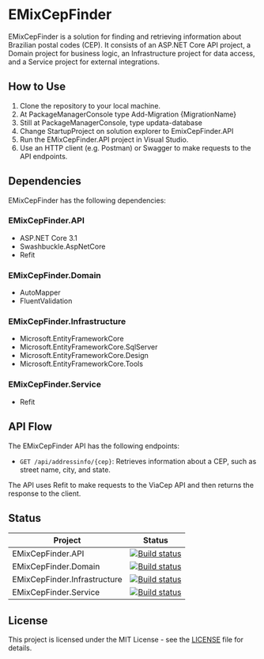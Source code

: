 # EMixCepFinder

EMixCepFinder is a solution for finding and retrieving information about Brazilian postal codes (CEP). It consists of an ASP.NET Core API project, a Domain project for business logic, an Infrastructure project for data access, and a Service project for external integrations.

## How to Use

1. Clone the repository to your local machine.
2. At PackageManagerConsole type Add-Migration {MigrationName}
3. Still at PackageManagerConsole, type updata-database
4. Change StartupProject on solution explorer to EmixCepFinder.API
5. Run the EMixCepFinder.API project in Visual Studio.
6. Use an HTTP client (e.g. Postman) or Swagger to make requests to the API endpoints.

## Dependencies

EMixCepFinder has the following dependencies:

### EMixCepFinder.API

- ASP.NET Core 3.1
- Swashbuckle.AspNetCore
- Refit

### EMixCepFinder.Domain

- AutoMapper
- FluentValidation

### EMixCepFinder.Infrastructure

- Microsoft.EntityFrameworkCore
- Microsoft.EntityFrameworkCore.SqlServer
- Microsoft.EntityFrameworkCore.Design
- Microsoft.EntityFrameworkCore.Tools

### EMixCepFinder.Service

- Refit

## API Flow

The EMixCepFinder API has the following endpoints:

- `GET /api/addressinfo/{cep}`: Retrieves information about a CEP, such as street name, city, and state.

The API uses Refit to make requests to the ViaCep API and then returns the response to the client.

## Status

| Project                | Status                                                                                                                         |
|------------------------|-------------------------------------------------------------------------------------------------------------------------------|
| EMixCepFinder.API    | [![Build status](https://ci.appveyor.com/api/projects/status/{API_BUILD_STATUS}?svg=true)](https://ci.appveyor.com/project/lekofox/emixcepfinder) |
| EMixCepFinder.Domain | [![Build status](https://ci.appveyor.com/api/projects/status/{DOMAIN_BUILD_STATUS}?svg=true)](https://ci.appveyor.com/project/lekofox/emixcepfinder) |
| EMixCepFinder.Infrastructure  | [![Build status](https://ci.appveyor.com/api/projects/status/{INFRASTRUCTURE_BUILD_STATUS}?svg=true)](https://ci.appveyor.com/project/lekofox/emixcepfinder) |
| EMixCepFinder.Service | [![Build status](https://ci.appveyor.com/api/projects/status/{SERVICE_BUILD_STATUS}?svg=true)](https://ci.appveyor.com/project/lekofox/emixcepfinder) |

## License

This project is licensed under the MIT License - see the [LICENSE](LICENSE) file for details.
